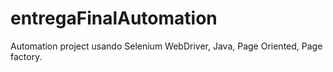 # entregaFinalAutomation
Automation project usando Selenium WebDriver, Java, Page Oriented, Page factory. 
